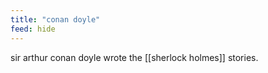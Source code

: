 ```yaml
---
title: "conan doyle"
feed: hide
---
```


sir arthur conan doyle wrote the [[sherlock holmes]] stories. 
